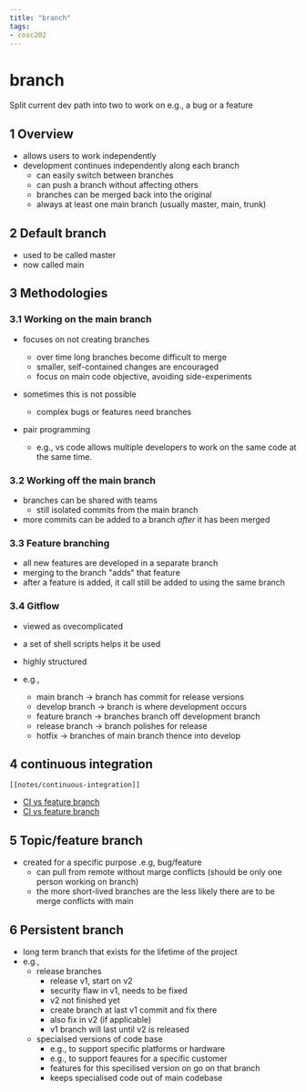 ```yaml
---
title: "branch"
tags: 
- cosc202
---
```


# branch

Split current dev path into two to work on e.g., a bug or a feature

## 1 Overview
- allows users to work independently
- development continues independently along each branch
	- can easily switch between branches
	- can push a branch without affecting others
	- branches can be merged back into the original
	- always at least one main branch (usually master, main, trunk)
	
## 2 Default branch
- used to be called master
- now called main

## 3 Methodologies
### 3.1 Working on the main branch
- focuses on not creating branches
	- over time long branches become difficult to merge
	- smaller, self-contained changes are encouraged
	- focus on main code objective, avoiding side-experiments

- sometimes this is not possible
	- complex bugs or features need branches

- pair programming
	- e.g., vs code allows multiple developers to work on the same code at the same time.

### 3.2 Working off the main branch
- branches can be shared with teams
	- still isolated commits from the main branch
- more commits can be added to a branch _after_ it has been merged

### 3.3 Feature branching
- all new features are developed in a separate branch
- merging to the branch "adds" that feature
- after a feature is added, it call still be added to using the same branch

### 3.4 Gitflow
- viewed as ovecomplicated
- a set of shell scripts helps it be used
- highly structured

- e.g.,
	- main branch -> branch has commit for release versions
	- develop branch -> branch is where development occurs
	- feature branch -> branches branch off development branch
	- release branch -> branch polishes for release
	- hotfix -> branches of main branch thence into develop

## 4 continuous integration

	[[notes/continuous-integration]]

- [CI vs feature branch](https://www.youtube.com/watch?v=v4lijkq6Myfc)
- [Cl vs feature branch](https://www.youtube.com/watch?v=IXQEi1O5!OI)
		
## 5 Topic/feature branch
- created for a specific purpose .e.g, bug/feature
	- can pull from remote without marge conflicts (should be only one person working on branch) 
	- the more short-lived branches are the less likely there are to be merge conflicts with main
		
## 6 Persistent branch
- long term branch that exists for the lifetime of the project
- e.g.,
	- release branches
		- release v1, start on v2
		- security flaw in v1, needs to be fixed
		- v2 not finished yet
		- create branch at last v1 commit and fix there
		- also fix in v2 (if applicable)
		- v1 branch will last until v2 is released
	- specialsed versions of code base
		- e.g., to support specific platforms or hardware
		- e.g., to support feaures for a specific customer
		- features for this specilised version on go on that branch
		- keeps specialised code out of main codebase
